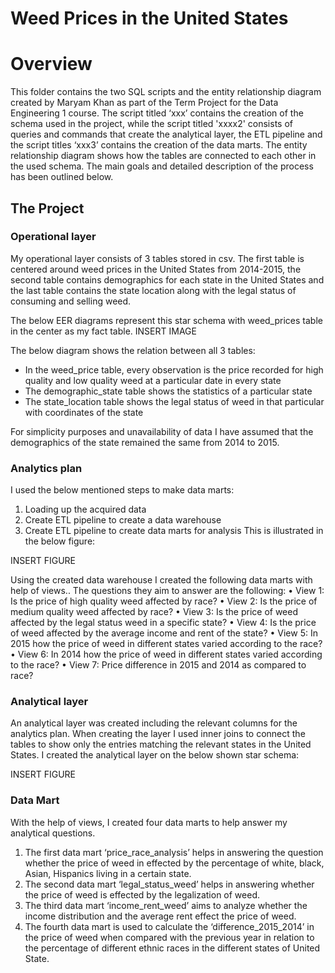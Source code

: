 # Weed Prices in the United States

# Overview

This folder contains the two SQL scripts and the entity relationship diagram created by Maryam Khan as part of the Term Project for the Data Engineering 1 course. The script titled ‘xxx’ contains the creation of the schema used in the project, while the script titled 'xxxx2' consists of queries and commands that create the analytical layer, the ETL pipeline and the script titles ‘xxx3’ contains the creation of the data marts. The entity relationship diagram shows how the tables are connected to each other in the used schema. The main goals and detailed description of the process has been outlined below.

## The Project

### Operational layer

My operational layer consists of 3 tables stored in csv. The first table is centered around weed prices in the United States from 2014-2015, the second table contains demographics for each state in the United States and the last table contains the state location along with the legal status of consuming and selling weed. 

The below EER diagrams represent this star schema with weed_prices table in the center as my fact table.
INSERT IMAGE

The below diagram shows the relation between all 3 tables:
- In the weed_price table, every observation is the price recorded for high quality and low quality weed at a particular date in every state
- The demographic_state table shows the statistics of a particular state
- The state_location table shows the legal status of weed in that particular with coordinates of the state 

For simplicity purposes and unavailability of data I have assumed that the demographics of the state remained the same from 2014 to 2015.


### Analytics plan

I used the below mentioned steps to make data marts:
1.	Loading up the acquired data
2.	Create ETL pipeline to create a data warehouse
3.	Create ETL pipeline to create data marts for analysis
This is illustrated in the below figure:

INSERT FIGURE

Using the created data warehouse I created the following data marts with help of views.. The questions they aim to answer are the following:
•	View 1: Is the price of high quality weed affected by race?
•	View 2: Is the price of medium quality weed affected by race?
•	View 3: Is the price of weed affected by the legal status weed in a specific state?
•	View 4: Is the price of weed affected by the average income and rent of the state?
•	View 5: In 2015 how the price of weed in different states varied according to the race?
•	View 6: In 2014 how the price of weed in different states varied according to the race?
•	View 7: Price difference in 2015 and 2014 as compared to race?

### Analytical layer
An analytical layer was created including the relevant columns for the analytics plan. When creating the layer I used inner joins to connect the tables to show only the entries matching the relevant states in the United States.
I created the analytical layer on the below shown star schema:

INSERT FIGURE

### Data Mart
With the help of views, I created four data marts to help answer my analytical questions. 
1.	The first data mart ‘price_race_analysis’ helps in answering the question whether the price of weed in effected by the percentage of white, black, Asian, Hispanics living in a certain state. 
2.	The second data mart ‘legal_status_weed’ helps in answering whether the price of weed is effected by the legalization of weed. 
3.	The third data mart ‘income_rent_weed’ aims to analyze whether the income distribution and the average rent effect the price of weed. 
4.	The fourth data mart is used to calculate the ‘difference_2015_2014’ in the price of weed when compared with the previous year in relation to the percentage of different ethnic races in the different states of United State.




